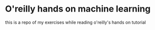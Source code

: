 # O'reilly hands on machine learning
this is a repo of my exercises while reading o'reilly's hands on tutorial
